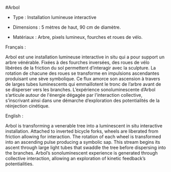 #Arbol

* Type : Installation lumineuse interactive

* Dimensions : 5 mètres de haut, 90 cm de diamètre.        

* Matériaux : Arbre, pixels lumineux, fourches et roues de vélo.     



 
Français :

Arbol est une installation lumineuse interactive in situ qui a pour support un arbre vénérable. Fixées à des fourches inversées, des roues de vélo libérées de la friction du sol permettent d’interagir avec la sculpture. La rotation de chacune des roues se transforme en impulsions ascendantes produisant une sève symbolique. Ce flux amorce son ascension à travers de larges tubes luminescents qui emmaillotent le tronc de l’arbre avant de se disperser vers les branches. L’expérience sonoluminescente d’Arbol s’articule autour de l'énergie dégagée par l'interaction collective, s’inscrivant ainsi dans une démarche d’exploration des potentialités de la réinjection cinétique.  


English :

Arbol is transforming a venerable tree into a luminescent in situ interactive installation. Attached to inverted bicycle forks, wheels are liberated from friction allowing for interaction. The rotation of each wheel is transformed into an ascending pulse producing a symbolic sap. This stream begins its ascent through large light tubes that swaddle the tree before dispersing into the branches. Arbol’s sonoluminescent experience is generated through collective interaction, allowing an exploration of kinetic feedback’s potentialities.




<!--on lit [voir mes commentaires entre crochets] « L’expérience sonoluminescente d’Arbol s’articule autour de l'énergie dégagée par l'interaction collective [dans le sens que les gens pédalent ? si oui, expliquer peut-être...], s’inscrivant ainsi dans une démarche d’exploration des potentialités de la réinjection cinétique [je conseille d'enlever le mot "potentialité" - c'est de l'actuel et non du potentiel, puisque l'énergie se dégage vraiment dans l'installation ; aussi, je mettrai "réingection cinétique" entre guillemets, comme il s'agit là un peu de ton tag, ton concept. On pourrait lire ainsi la partie finale : s’inscrivant ainsi dans une démarche d’exploration de ce qu'on pourra définir "réinjection cinétique"] »
-->